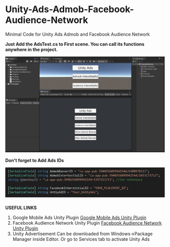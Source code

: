 # Unity-Ads-Admob-Facebook-Audience-Network
Minimal Code for Unity Ads Admob and Facebook Audience Network

**Just Add the AdsTest.cs to First scene. You can call its functions anywhere in the project.**

![Demo Scene](A1.png)

**Don't forget to Add Ads IDs**

![Demo Scene](A2.png)

**USEFUL LINKS**

1. Google Mobile Ads Unity Plugin
[Google Mobile Ads Unity Plugin](https://github.com/googleads/googleads-mobile-unity/releases)
2. Facebook Audience Network Unity Plugin
[Facebook Audience Network Unity Plugin](https://developers.facebook.com/docs/audience-network/guides/adding-sdk/unity/)
3. Unity Advertisement Can be downloaded from Windows->Package Manager inside Editor. Or go to Services tab to activate Unity Ads
